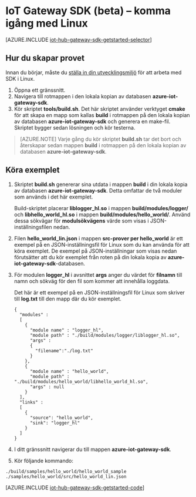 <properties
    pageTitle="Komma igång med IoT Hub Gateway SDK | Microsoft Azure"
    description="Den här genomgången av Azure IoT Hub Gateway SDK använder Linux för att illustrera viktiga begrepp som du bör känna till när du använder Azure IoT Hub Gateway SDK."
    services="iot-hub"
    documentationCenter=""
    authors="chipalost"
    manager="timlt"
    editor=""/>

<tags
     ms.service="iot-hub"
     ms.devlang="cpp"
     ms.topic="get-started-article"
     ms.tgt_pltfrm="na"
     ms.workload="na"
     ms.date="08/25/2016"
     ms.author="andbuc"/>



# IoT Gateway SDK (beta) – komma igång med Linux

[AZURE.INCLUDE [iot-hub-gateway-sdk-getstarted-selector](../../includes/iot-hub-gateway-sdk-getstarted-selector.md)]

## Hur du skapar provet

Innan du börjar, måste du [ställa in din utvecklingsmiljö][lnk-setupdevbox] för att arbeta med SDK i Linux.

1. Öppna ett gränssnitt.
2. Navigera till rotmappen i den lokala kopian av databasen **azure-iot-gateway-sdk**.
3. Kör skriptet **tools/build.sh**. Det här skriptet använder verktyget **cmake** för att skapa en mapp som kallas **build** i rotmappen på den lokala kopian av databasen **azure-iot-gateway-sdk** och generera en make-fil. Skriptet bygger sedan lösningen och kör testerna.

> [AZURE.NOTE]  Varje gång du kör skriptet **build.sh** tar det bort och återskapar sedan mappen **build** i rotmappen på den lokala kopian av databasen **azure-iot-gateway-sdk**.

## Köra exemplet

1. Skriptet **build.sh** genererar sina utdata i mappen **build** i din lokala kopia av databasen **azure-iot-gateway-sdk**. Detta omfattar de två moduler som används i det här exemplet.

    Build-skriptet placerar **liblogger_hl.so** i mappen **build/modules/logger/** och **libhello_world_hl.so** i mappen **build/modules/hello_world/**. Använd dessa sökvägar för **modulsökvägens** värde som visas i JSON-inställningsfilen nedan.

2. Filen **hello_world_lin.json** i mappen **src-prover per hello_world** är ett exempel på en JSON-inställningsfil för Linux som du kan använda för att köra exemplet. De exempel på JSON-inställningar som visas nedan förutsätter att du kör exemplet från roten på din lokala kopia av **azure-iot-gateway-sdk**-databasen.

3. För modulen **logger_hl** i avsnittet **args** anger du värdet för **filnamn** till namn och sökväg för den fil som kommer att innehålla loggdata.

    Det här är ett exempel på en JSON-inställningsfil för Linux som skriver till **log.txt** till den mapp där du kör exemplet.

    ```
    {
      "modules" :
      [ 
        {
          "module name" : "logger_hl",
          "module path" : "./build/modules/logger/liblogger_hl.so",
          "args" : 
          {
            "filename":"./log.txt"
          }
        },
        {
          "module name" : "hello_world",
          "module path" : "./build/modules/hello_world/libhello_world_hl.so",
          "args" : null
        }
      ],
      "links" :
      [
        {
          "source": "hello_world",
          "sink": "logger_hl"
        }
      ]
    }
    ```

3. I ditt gränssnitt navigerar du till mappen **azure-iot-gateway-sdk**.
4. Kör följande kommando:
  
  ```
  ./build/samples/hello_world/hello_world_sample ./samples/hello_world/src/hello_world_lin.json
  ``` 

[AZURE.INCLUDE [iot-hub-gateway-sdk-getstarted-code](../../includes/iot-hub-gateway-sdk-getstarted-code.md)]

<!-- Links -->
[lnk-setupdevbox]: https://github.com/Azure/azure-iot-gateway-sdk/blob/master/doc/devbox_setup.md



<!--HONumber=Oct16_HO1-->


